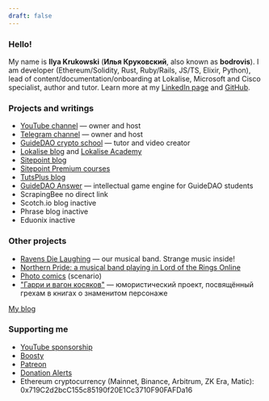```yaml
---
draft: false
---
```


<article class="block wide-block">
  <h3>Hello!</h3>

  <p>
    My name is <strong>Ilya Krukowski</strong> (<strong>Илья Круковский</strong>, also known as <strong>bodrovis</strong>). I am developer (Ethereum/Solidity, Rust, Ruby/Rails, JS/TS, Elixir, Python), lead of content/documentation/onboarding at Lokalise, Microsoft and Cisco specialist, author and tutor. Learn more at my <a href="https://linkedin.com/in/bodrovis" target="_blank">LinkedIn page</a> and <a href="https://github.com/bodrovis" target="_blank">GitHub</a>.
  </p>
</article>

<article class="block wide-block">
  <h3>
    Projects and writings
  </h3>

  <ul>
    <li><a href="https://www.youtube.com/IlyaBodrovKrukowski" target="_blank">YouTube channel</a> &mdash; owner and host</li>
    <li><a href="https://t.me/dev_in_ruby_colors" target="_blank">Telegram channel</a> &mdash; owner and host</li>
    <li><a href="https://www.guidedao.xyz/" target="_blank">GuideDAO crypto school</a> &mdash; tutor and video creator</li>
    <li><a href="https://lokalise.com/blog/author/ilya/" target="_blank">Lokalise blog</a> and <a href="https://academy.lokalise.com/">Lokalise Academy</a></li>
    <li><a href="http://www.sitepoint.com/author/ibodrov/" target="_blank">Sitepoint blog</a></li>
    <li><a href="https://www.sitepoint.com/premium/users/ilyabodrov" target="_blank">Sitepoint Premium courses</a></li>
    <li><a href="https://tutsplus.com/authors/ilya-bodrov" target="_blank">TutsPlus blog</a></li>
    <li>
      <a href="https://github.com/bodrovis/MCSAnswer" target="_blank">GuideDAO Answer</a> &mdash; intellectual game engine for GuideDAO students
    </li>
    <li>ScrapingBee&nbsp;<span class="badge">no direct link</span></li>
    <li>Scotch.io blog&nbsp;<span class="badge">inactive</span></li>
    <li>Phrase blog&nbsp;<span class="badge">inactive</span></li>
    <li>Eduonix&nbsp;<span class="badge">inactive</span></li>
  </ul>
</article>

<article class="block wide-block">
  <h3>
    Other projects
  </h3>

  <ul>
    <li>
      <a href="https://ravensdielaughing.bandcamp.com" target="_blank">Ravens Die Laughing</a>
      &mdash; our musical band. Strange music inside!
    </li>
    <li>
      <a href="https://www.youtube.com/c/northernpridelotro" target="_blank">
        Northern Pride: a musical band playing in Lord of the Rings Online
      </a>
    </li>
    <li>
      <a href="https://vk.com/ossiania_legends" target="_blank">Photo comics</a> (scenario)
    </li>
    <li>
      <a href="https://harrypot.lol" target="_blank">"Гарри и вагон косяков"</a> &mdash; юмористический проект, посвящённый грехам в книгах о знаменитом персонаже
    </li>
  </ul>
</article>

<div class="btn-group">
  <a href="/blog" class="btn btn-lg">My blog</a>
</div>

<article class="block wide-block">
  <h3>
    Supporting me
  </h3>

  <ul>
    <li>
      <a href="https://www.youtube.com/channel/UCN2waErKU52T_41pGgUimXw/join" target="_blank">
        YouTube sponsorship
      </a>
    </li>
    <li>
      <a href="https://boosty.to/bodrovis" target="_blank">Boosty</a>
    </li>
    <li>
      <a href="https://www.patreon.com/bodrovis" target="_blank">Patreon</a>
    </li>
    <li>
      <a href="https://www.donationalerts.com/r/bodrovis" target="_blank">Donation Alerts</a>
    </li>
    <li>
      Ethereum cryptocurrency (Mainnet, Binance, Arbitrum, ZK Era, Matic): 0x719C2d2bcC155c85190f20E1Cc3710F90FAFDa16
    </li>
  </ul>
</article>

<aside id="social-links" class="block">
  <a class="icon-github" title="GitHub" href="https://github.com/bodrovis" target="_blank"></a>
  <a class="icon-youtube" title="YouTube" href="https://www.youtube.com/@IlyaBodrovKrukowski" target="_blank"></a>
  <a class="icon-telegram" title="Telegram" href="https://t.me/dev_in_ruby_colors" target="_blank"></a>
  <a class="icon-linkedin" title="LinkedIn" href="https://linkedin.com/in/bodrovis" target="_blank"></a>
</aside>
